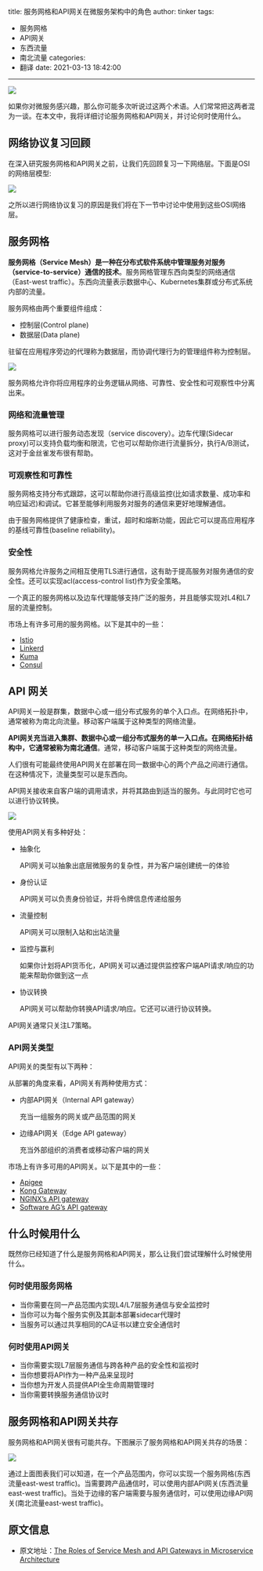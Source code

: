 title: 服务网格和API网关在微服务架构中的角色
author: tinker
tags:
  - 服务网格
  - API网关
  - 东西流量
  - 南北流量
categories:
  - 翻译
date: 2021-03-13 18:42:00
---
![](https://static.cyub.vip/images/202103/service_mesh.png)

如果你对微服务感兴趣，那么你可能多次听说过这两个术语。人们常常把这两者混为一谈。在本文中，我将详细讨论服务网格和API网关，并讨论何时使用什么。

<!--more-->

## 网络协议复习回顾


在深入研究服务网格和API网关之前，让我们先回顾复习一下网络层。下面是OSI的网络层模型:

![](https://static.cyub.vip/images/202103/osi_l7.png)

之所以进行网络协议复习的原因是我们将在下一节中讨论中使用到这些OSI网络层。

## 服务网格


**服务网格（Service Mesh）是一种在分布式软件系统中管理服务对服务（service-to-service）通信的技术**。服务网格管理东西向类型的网络通信（East-west traffic）。东西向流量表示数据中心、Kubernetes集群或分布式系统内部的流量。

服务网格由两个重要组件组成：

- 控制层(Control plane)
- 数据层(Data plane)

驻留在应用程序旁边的代理称为数据层，而协调代理行为的管理组件称为控制层。

![](https://static.cyub.vip/images/202103/service_mesh_arch.png)

服务网格允许你将应用程序的业务逻辑从网络、可靠性、安全性和可观察性中分离出来。

### 网络和流量管理

服务网格可以进行服务动态发现（service discovery）。边车代理(Sidecar proxy)可以支持负载均衡和限流，它也可以帮助你进行流量拆分，执行A/B测试，这对于金丝雀发布很有帮助。

### 可观察性和可靠性

服务网格支持分布式跟踪，这可以帮助你进行高级监控(比如请求数量、成功率和响应延迟)和调试。它甚至能够利用服务对服务的通信来更好地理解通信。

由于服务网格提供了健康检查，重试，超时和熔断功能，因此它可以提高应用程序的基线可靠性(baseline reliability)。

### 安全性

服务网格允许服务之间相互使用TLS进行通信，这有助于提高服务对服务通信的安全性。还可以实现acl(access-control list)作为安全策略。

一个真正的服务网格以及边车代理能够支持广泛的服务，并且能够实现对L4和L7层的流量控制。


市场上有许多可用的服务网格。以下是其中的一些：

- [Istio](https://istio.io/)
- [Linkerd](https://linkerd.io/)
- [Kuma](https://kuma.io/)
- [Consul](https://www.consul.io/)

## API 网关

API网关一般是群集，数据中心或一组分布式服务的单个入口点。在网络拓扑中，通常被称为南北向流量。移动客户端属于这种类型的网络流量。

**API网关充当进入集群、数据中心或一组分布式服务的单一入口点。在网络拓扑结构中，它通常被称为南北通信**。通常，移动客户端属于这种类型的网络流量。

人们很有可能最终使用API网关在部署在同一数据中心的两个产品之间进行通信。在这种情况下，流量类型可以是东西向。

API网关接收来自客户端的调用请求，并将其路由到适当的服务。与此同时它也可以进行协议转换。

![](https://static.cyub.vip/images/202103/api_gateway.png)

使用API网关有多种好处：

- 抽象化

	API网关可以抽象出底层微服务的复杂性，并为客户端创建统一的体验
    
- 身份认证

	API网关可以负责身份验证，并将令牌信息传递给服务
    
- 流量控制

	API网关可以限制入站和出站流量
    
- 监控与赢利

	如果你计划将API货币化，API网关可以通过提供监控客户端API请求/响应的功能来帮助你做到这一点

- 协议转换

	API网关可以帮助你转换API请求/响应。它还可以进行协议转换。
    
API网关通常只关注L7策略。

### API网关类型

API网关的类型有以下两种：

从部署的角度来看，API网关有两种使用方式：

- 内部API网关（Internal API gateway）

	充当一组服务的网关或产品范围的网关
    
- 边缘API网关（Edge API gateway）

	充当外部组织的消费者或移动客户端的网关
    
市场上有许多可用的API网关。以下是其中的一些：
 
- [Apigee](https://cloud.google.com/apigee)
- [Kong Gateway](https://konghq.com/kong/)
- [NGINX’s API gateway](https://www.nginx.com/solutions/api-management-gateway/)
- [Software AG’s API gateway](https://www.softwareag.com/en_corporate/platform/integration-apis/api-management.html)


## 什么时候用什么

既然你已经知道了什么是服务网格和API网关，那么让我们尝试理解什么时候使用什么。

### 何时使用服务网格


- 当你需要在同一产品范围内实现L4/L7层服务通信与安全监控时
- 当你可以为每个服务实例及其副本部署sidecar代理时
- 当服务可以通过共享相同的CA证书以建立安全通信时

### 何时使用API网关

- 当你需要实现L7层服务通信与跨各种产品的安全性和监视时
- 当你想要将API作为一种产品来呈现时
- 当你想为开发人员提供API全生命周期管理时
- 当你需要转换服务通信协议时

## 服务网格和API网关共存

服务网格和API网关很有可能共存。下图展示了服务网格和API网关共存的场景：

![](https://static.cyub.vip/images/202103/service_mesh_api_gateway.png)

通过上面图表我们可以知道，在一个产品范围内，你可以实现一个服务网格(东西流量east-west traffic)。当需要跨产品通信时，可以使用内部API网关(东西流量east-west traffic)。当处于边缘的客户端需要与服务通信时，可以使用边缘API网关(南北流量east-west traffic)。

## 原文信息

- 原文地址：[The Roles of Service Mesh and API Gateways in Microservice Architecture](https://betterprogramming.pub/the-roles-of-service-mesh-and-api-gateways-in-microservice-architecture-f6e7dfd61043)

